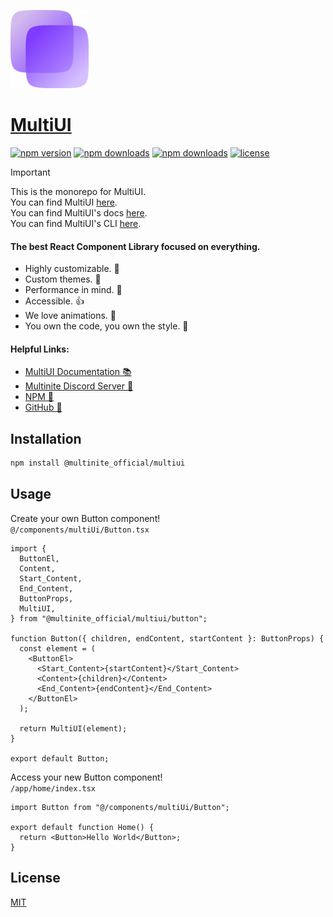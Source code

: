 ![MultiUI logo](https://github.com/Multinite/MultiUI/blob/main/resources/assets/multiui/logo_125.png?raw=true "MultiUI Logo")

# [MultiUI](https://multiui.org)

[![npm version](https://flat.badgen.net/npm/v/@multinite_official/multiui?icon=npm)](https://npmjs.com/package/@multinite_official/multiui)
[![npm downloads](https://flat.badgen.net/npm/dm/@multinite_official/multiui?icon=npm)](https://npmjs.com/package/@multinite_official/multiui)
[![npm downloads](https://flat.badgen.net/npm/dependents/@multinite_official/multiui?icon=npm)](https://npmjs.com/package/@multinite_official/multiui)
[![license](https://flat.badgen.net/github/license/multinite/multiui?icon=github)](https://github.com/Multinite/MultiUI/blob/main/LICENSE.md)

> [!IMPORTANT]  
> This is the monorepo for MultiUI.
> <br />
> You can find MultiUI [here](https://github.com/Multinite/MultiUI/tree/main/packages/multiui).
> <br />
> You can find MultiUI's docs [here](https://github.com/Multinite/MultiUI/tree/main/apps/docs).
> <br />
> You can find MultiUI's CLI [here](https://github.com/Multinite/MultiUI/tree/main/packages/multiui-cli).

#### The best React Component Library focused on everything.

- Highly customizable. 🔧
- Custom themes. 🎨
- Performance in mind. 🚀
- Accessible. 👍
- We love animations. 💈
- You own the code, you own the style. 🎉

#### Helpful Links:

- [MultiUI Documentation 📚](https://multiui.org)
- [Multinite Discord Server 💬](https://discord.gg/Q38kKV9PUT)
- [NPM 📡](https://www.npmjs.com/package/@multinite_official/multiui)
- [GitHub 💾](https://github.com/Multinite/MultiUI)

## Installation

```bash
npm install @multinite_official/multiui
```

## Usage

Create your own Button component!
<br />
`@/components/multiUi/Button.tsx`

```tsx
import {
  ButtonEl,
  Content,
  Start_Content,
  End_Content,
  ButtonProps,
  MultiUI,
} from "@multinite_official/multiui/button";

function Button({ children, endContent, startContent }: ButtonProps) {
  const element = (
    <ButtonEl>
      <Start_Content>{startContent}</Start_Content>
      <Content>{children}</Content>
      <End_Content>{endContent}</End_Content>
    </ButtonEl>
  );

  return MultiUI(element);
}

export default Button;
```

Access your new Button component!
<br />
`/app/home/index.tsx`

```tsx
import Button from "@/components/multiUi/Button";

export default function Home() {
  return <Button>Hello World</Button>;
}
```

## License

[MIT](https://github.com/Multinite/MultiUI/blob/main/LICENSE.md)
